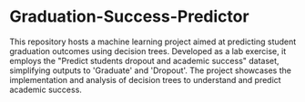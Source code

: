 # Graduation-Success-Predictor
This repository hosts a machine learning project aimed at predicting student graduation outcomes using decision trees. Developed as a lab exercise, it employs the "Predict students dropout and academic success" dataset, simplifying outputs to 'Graduate' and 'Dropout'. The project showcases the implementation and analysis of decision trees to understand and predict academic success.
